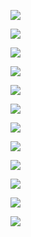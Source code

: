 ![](Pasted%20image%2020250226114808.png)

![](Pasted%20image%2020250226115152.png)

![](Pasted%20image%2020250226115253.png)

![](Pasted%20image%2020250226115334.png)

![](Pasted%20image%2020250226115423.png)

![](Pasted%20image%2020250226115930.png)

![](Pasted%20image%2020250226115958.png)

![](Pasted%20image%2020250226120634.png)

![](Pasted%20image%2020250226125156.png)

![](Pasted%20image%2020250226125215.png)

![](Pasted%20image%2020250226125305.png)

![](Pasted%20image%2020250226125344.png)



